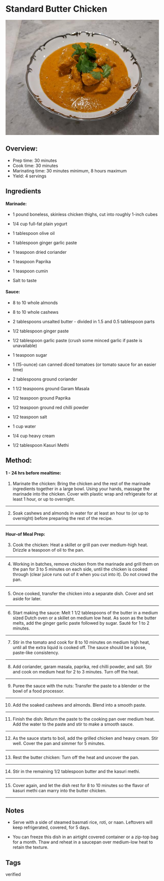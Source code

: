 # Standard Butter Chicken

<p align="center">
<img title="Standard Butter Chicken" src="../../../assets/standard-butter-chicken.jpg">
</p>

## Overview:

- Prep time: 30 minutes
- Cook time: 30 minutes
- Marinating time: 30 minutes minimum, 8 hours maximum
- Yield: 4 servings

## Ingredients

#### Marinade:

- 1 pound boneless, skinless chicken thighs, cut into roughly 1-inch cubes

- 1/4 cup full-fat plain yogurt

- 1 tablespoon olive oil

- 1 tablespoon ginger garlic paste

- 1 teaspoon dried coriander

- 1 teaspoon Paprika

- 1 teaspoon cumin

- Salt to taste

#### Sauce:

- 8 to 10 whole almonds

- 8 to 10 whole cashews

- 2 tablespoons unsalted butter - divided in 1.5 and 0.5 tablespoon parts

- 1/2 tablespoon ginger paste

- 1/2 tablespoon garlic paste (crush some minced garlic if paste is unavailable)

- 1 teaspoon sugar

- 1 (15-ounce) can canned diced tomatoes (or tomato sauce for an easier time)

- 2 tablespoons ground coriander

- 1 1/2 teaspoons ground Garam Masala

- 1/2 teaspoon ground Paprika

- 1/2 teaspoon ground red chilli powder

- 1/2 teaspoon salt

- 1 cup water

- 1/4 cup heavy cream

- 1/2 tablespoon Kasuri Methi

## Method:

#### 1 - 24 hrs before mealtime:

1. Marinate the chicken: Bring the chicken and the rest of the marinade ingredients together in a large bowl. Using your hands, massage the marinade into the chicken. Cover with plastic wrap and refrigerate for at least 1 hour, or up to overnight.
---
2. Soak cashews and almonds in water for at least an hour to (or up to overnight) before preparing the rest of the recipe.
---

#### Hour-of Meal Prep:

3. Cook the chicken: Heat a skillet or grill pan over medium-high heat. Drizzle a teaspoon of oil to the pan.
---

4. Working in batches, remove chicken from the marinade and grill them on the pan for 3 to 5 minutes on each side, until the chicken is cooked through (clear juice runs out of it when you cut into it). Do not crowd the pan.
---

5. Once cooked, transfer the chicken into a separate dish. Cover and set aside for later.
---

6. Start making the sauce: Melt 1 1/2 tablespoons of the butter in a medium sized Dutch oven or a skillet on medium low heat. As soon as the butter melts, add the ginger garlic paste followed by sugar. Sauté for 1 to 2 minutes.
---

7. Stir in the tomato and cook for 8 to 10 minutes on medium high heat, until all the extra liquid is cooked off. The sauce should be a loose, paste-like consistency.
---

8. Add coriander, garam masala, paprika, red chilli powder, and salt. Stir and cook on medium heat for 2 to 3 minutes. Turn off the heat.
---

9. Puree the sauce with the nuts: Transfer the paste to a blender or the bowl of a food processor.
---

10. Add the soaked cashews and almonds. Blend into a smooth paste.
---

11. Finish the dish: Return the paste to the cooking pan over medium heat. Add the water to the paste and stir to make a smooth sauce.
---

12. As the sauce starts to boil, add the grilled chicken and heavy cream. Stir well. Cover the pan and simmer for 5 minutes.
---

13. Rest the butter chicken: Turn off the heat and uncover the pan.
---

14. Stir in the remaining 1/2 tablespoon butter and the kasuri methi.
---

15. Cover again, and let the dish rest for 8 to 10 minutes so the flavor of kasuri methi can marry into the butter chicken.
---

## Notes

- Serve with a side of steamed basmati rice, roti, or naan. Leftovers will keep refrigerated, covered, for 5 days.

- You can freeze this dish in an airtight covered container or a zip-top bag for a month. Thaw and reheat in a saucepan over medium-low heat to retain the texture.

## Tags
verified
